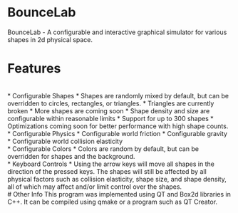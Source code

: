 # BounceLab
BounceLab - A configurable and interactive graphical simulator for various shapes in 2d physical space.
<br>  
# Features
<br>  
* Configurable Shapes
  * Shapes are randomly mixed by default, but can be overridden to circles, rectangles, or triangles.
    * Triangles are currently broken
    * More shapes are coming soon
  * Shape density and size are configurable within reasonable limits 
  * Support for up to 300 shapes
    * Optimizations coming soon for better performance with high shape counts.  
<br>  
* Configurable Physics
  * Configurable world friction
  * Configurable gravity
  * Configurable world collision elasticity  
<br>  
* Configurable Colors
  * Colors are random by default, but can be overridden for shapes and the background.  
<br>    
* Keyboard Controls
  * Using the arrow keys will move all shapes in the direction of the pressed keys. The shapes will still be affected by all physical factors such as collision elasticity, shape size, and shape density, all of which may affect and/or limit control over the shapes.
<br>  
# Other Info
This program was implemented using QT and Box2d libraries in C++. It can be compiled using qmake or a program such as QT Creator. 

